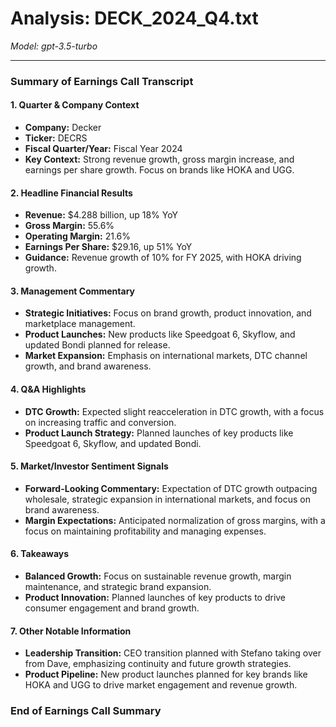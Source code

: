 # Analysis: DECK_2024_Q4.txt

*Model: gpt-3.5-turbo*

---

### Summary of Earnings Call Transcript

#### 1. **Quarter & Company Context**
- **Company:** Decker
- **Ticker:** DECRS
- **Fiscal Quarter/Year:** Fiscal Year 2024
- **Key Context:** Strong revenue growth, gross margin increase, and earnings per share growth. Focus on brands like HOKA and UGG.

#### 2. **Headline Financial Results**
- **Revenue:** $4.288 billion, up 18% YoY
- **Gross Margin:** 55.6%
- **Operating Margin:** 21.6%
- **Earnings Per Share:** $29.16, up 51% YoY
- **Guidance:** Revenue growth of 10% for FY 2025, with HOKA driving growth.

#### 3. **Management Commentary**
- **Strategic Initiatives:** Focus on brand growth, product innovation, and marketplace management.
- **Product Launches:** New products like Speedgoat 6, Skyflow, and updated Bondi planned for release.
- **Market Expansion:** Emphasis on international markets, DTC channel growth, and brand awareness.

#### 4. **Q&A Highlights**
- **DTC Growth:** Expected slight reacceleration in DTC growth, with a focus on increasing traffic and conversion.
- **Product Launch Strategy:** Planned launches of key products like Speedgoat 6, Skyflow, and updated Bondi.

#### 5. **Market/Investor Sentiment Signals**
- **Forward-Looking Commentary:** Expectation of DTC growth outpacing wholesale, strategic expansion in international markets, and focus on brand awareness.
- **Margin Expectations:** Anticipated normalization of gross margins, with a focus on maintaining profitability and managing expenses.

#### 6. **Takeaways**
- **Balanced Growth:** Focus on sustainable revenue growth, margin maintenance, and strategic brand expansion.
- **Product Innovation:** Planned launches of key products to drive consumer engagement and brand growth.

#### 7. **Other Notable Information**
- **Leadership Transition:** CEO transition planned with Stefano taking over from Dave, emphasizing continuity and future growth strategies.
- **Product Pipeline:** New product launches planned for key brands like HOKA and UGG to drive market engagement and revenue growth.

### End of Earnings Call Summary